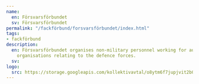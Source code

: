 ```yaml
---
name:
  en: Försvarsförbundet
  sv: Försvarsförbundet
permalink: "/fackförbund/forsvarsförbundet/index.html"
tags:
- fackförbund
description:
  en: Försvarsförbundet organises non-military personnel working for authorities and
    organisations relating to the defence forces.
  sv:
logo:
  src: https://storage.googleapis.com/kollektivavtal/o8ytm6f7jupjvit2b0vk45vavrya
---
```

